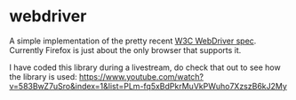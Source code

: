 # webdriver

A simple implementation of the pretty recent [W3C WebDriver spec](https://www.w3.org/TR/webdriver/).
Currently Firefox is just about the only browser that supports it.

I have coded this library during a livestream, do check that out to see how the library is used:
https://www.youtube.com/watch?v=583BwZ7uSro&index=1&list=PLm-fq5xBdPkrMuVkPWuho7XzszB6kJ2My
